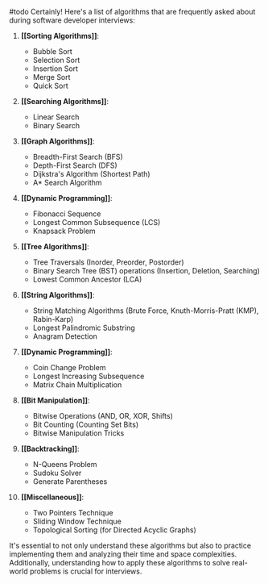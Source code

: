 #todo
Certainly! Here's a list of algorithms that are frequently asked about during software developer interviews:

1. **[[Sorting Algorithms]]**:
    
    - Bubble Sort
    - Selection Sort
    - Insertion Sort
    - Merge Sort
    - Quick Sort
2. **[[Searching Algorithms]]**:
    
    - Linear Search
    - Binary Search
3. **[[Graph Algorithms]]**:
    
    - Breadth-First Search (BFS)
    - Depth-First Search (DFS)
    - Dijkstra's Algorithm (Shortest Path)
    - A* Search Algorithm
4. **[[Dynamic Programming]]**:
    
    - Fibonacci Sequence
    - Longest Common Subsequence (LCS)
    - Knapsack Problem
5. **[[Tree Algorithms]]**:
    
    - Tree Traversals (Inorder, Preorder, Postorder)
    - Binary Search Tree (BST) operations (Insertion, Deletion, Searching)
    - Lowest Common Ancestor (LCA)
6. **[[String Algorithms]]**:
    
    - String Matching Algorithms (Brute Force, Knuth-Morris-Pratt (KMP), Rabin-Karp)
    - Longest Palindromic Substring
    - Anagram Detection
7. **[[Dynamic Programming]]**:
    
    - Coin Change Problem
    - Longest Increasing Subsequence
    - Matrix Chain Multiplication
8. **[[Bit Manipulation]]**:
    
    - Bitwise Operations (AND, OR, XOR, Shifts)
    - Bit Counting (Counting Set Bits)
    - Bitwise Manipulation Tricks
9. **[[Backtracking]]**:
    
    - N-Queens Problem
    - Sudoku Solver
    - Generate Parentheses
10. **[[Miscellaneous]]**:
    
    - Two Pointers Technique
    - Sliding Window Technique
    - Topological Sorting (for Directed Acyclic Graphs)

It's essential to not only understand these algorithms but also to practice implementing them and analyzing their time and space complexities. Additionally, understanding how to apply these algorithms to solve real-world problems is crucial for interviews.